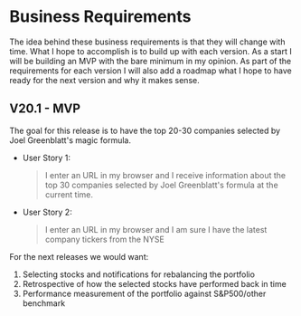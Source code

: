 # Business Requirements

The idea behind these business requirements is that they will change with time. What I hope to accomplish is to build
up with each version. As a start I will be building an MVP with the bare minimum in my opinion. As part of the requirements
for each version I will also add a roadmap what I hope to have ready for the next version and why it makes sense.

## V20.1 - MVP

The goal for this release is to have the top 20-30 companies selected by Joel Greenblatt's 
magic formula.

* User Story 1: 
    > I enter an URL in my browser and I receive information about the top 30 companies selected by Joel Greenblatt's 
formula at the current time. 
* User Story 2:
    > I enter an URL in my browser and I am sure I have the latest company tickers from the NYSE

For the next releases we would want:
1. Selecting stocks and notifications for rebalancing the portfolio
2. Retrospective of how the selected stocks have performed back in time
3. Performance measurement of the portfolio against S&P500/other benchmark


